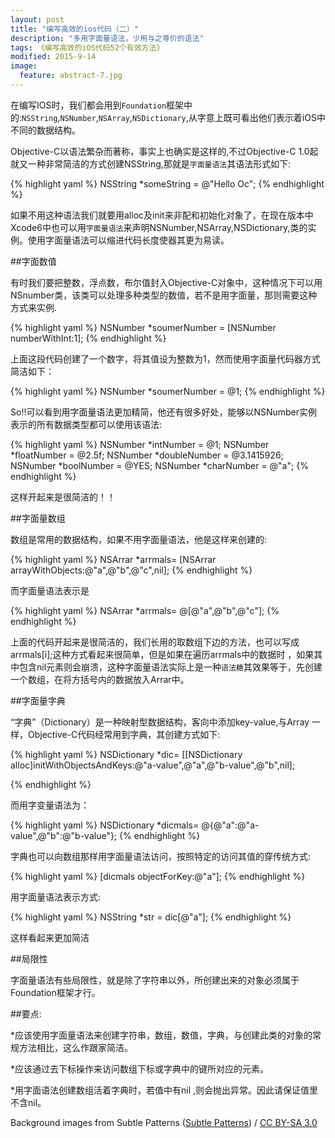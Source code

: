 ```yaml
---
layout: post
title: "编写高效的ios代码（二）"
description: "多用字面量语法，少用与之等价的语法"
tags: 《编写高效的iOS代码52个有效方法》
modified: 2015-9-14
image:
  feature: abstract-7.jpg
---
```


在编写IOS时，我们都会用到`Foundation`框架中的:`NSString`,`NSNumber`,`NSArray`,`NSDictionary`,从字意上既可看出他们表示着iOS中不同的数据结构。

Objective-C以语法繁杂而著称，事实上也确实是这样的,不过Objective-C 1.0起就又一种非常简洁的方式创建NSString,那就是`字面量语法`其语法形式如下:

{% highlight yaml %}
	NSString *someString = @"Hello Oc";
{% endhighlight %}

如果不用这种语法我们就要用alloc及init来非配和初始化对象了，在现在版本中Xcode6中也可以用`字面量语法`来声明NSNumber,NSArray,NSDictionary,类的实例。使用字面量语法可以缩进代码长度使器其更为易读。

##字面数值

有时我们要把整数，浮点数，布尔值封入Objective-C对象中，这种情况下可以用NSnumber类，该类可以处理多种类型的数值，若不是用字面量，那则需要这种方式来实例.

{% highlight yaml %}
	NSNumber *soumerNumber = [NSNumber numberWithInt:1];
{% endhighlight %}

上面这段代码创建了一个数字，将其值设为整数为1，然而使用字面量代码器方式简洁如下：

{% highlight yaml %}
	NSNumber *soumerNumber = @1;
{% endhighlight %}

So!!可以看到用字面量语法更加精简，他还有很多好处，能够以NSNumber实例表示的所有数据类型都可以使用该语法:

{% highlight yaml %}
	NSNumber *intNumber = @1;
	NSNumber *floatNumber = @2.5f;
	NSNumber *doubleNumber = @3.1415926;
	NSNumber *boolNumber = @YES;
	NSNumber *charNumber = @"a";
{% endhighlight %}

这样开起来是很简洁的！！

##字面量数组

数组是常用的数据结构，如果不用字面量语法，他是这样来创建的:

{% highlight yaml %}
	NSArrar *arrmals= [NSArrar arrayWithObjects:@"a",@"b",@"c",nil];
{% endhighlight %}

而字面量语法表示是

{% highlight yaml %}
	NSArrar *arrmals= @[@"a",@"b",@"c"];
{% endhighlight %}

上面的代码开起来是很简洁的，我们长用的取数组下边的方法，也可以写成 arrmals[i];这种方式看起来很简单，但是如果在遍历arrmals中的数据时 ，如果其中包含nil元素则会崩溃，这种字面量语法实际上是一种`语法糖`其效果等于，先创建一个数组，在将方括号内的数据放入Arrar中。

##字面量字典

“字典”（Dictionary）是一种映射型数据结构，客向中添加key-value,与Array 一样，Objective-C代码经常用到字典，其创建方式如下:

{% highlight yaml %}
    NSDictionary *dic= [[NSDictionary alloc]initWithObjectsAndKeys:@"a-value",@"a",@"b-value",@"b",nil];
	
{% endhighlight %}

而用字变量语法为：

{% highlight yaml %}
    NSDictionary *dicmals= @{@"a":@"a-value",@"b":@"b-value"};
{% endhighlight %}

字典也可以向数组那样用字面量语法访问，按照特定的访问其值的穿传统方式:

{% highlight yaml %}
    [dicmals objectForKey:@"a"];
{% endhighlight %}

用字面量语法表示方式:

{% highlight yaml %}
    NSString *str = dic[@"a"];
{% endhighlight %}

这样看起来更加简洁

##局限性

字面量语法有些局限性，就是除了字符串以外，所创建出来的对象必须属于Foundation框架才行。

##要点:

*应该使用字面量语法来创建字符串，数组，数值，字典，与创建此类的对象的常规方法相比，这么作跟家简洁。

*应该通过去下标操作来访问数组下标或字典中的键所对应的元素。

*用字面语法创建数组活着字典时，若值中有nil ,则会抛出异常。因此请保证值里不含nil。


<div xmlns:cc="http://creativecommons.org/ns#" xmlns:dct="http://purl.org/dc/terms/" about="http://subtlepatterns.com" class="notice">Background images from <span property="dct:title">Subtle Patterns</span> (<a rel="cc:attributionURL" property="cc:attributionName" href="http://subtlepatterns.com">Subtle Patterns</a>) / <a rel="license" href="http://creativecommons.org/licenses/by-sa/3.0/">CC BY-SA 3.0</a></div>

